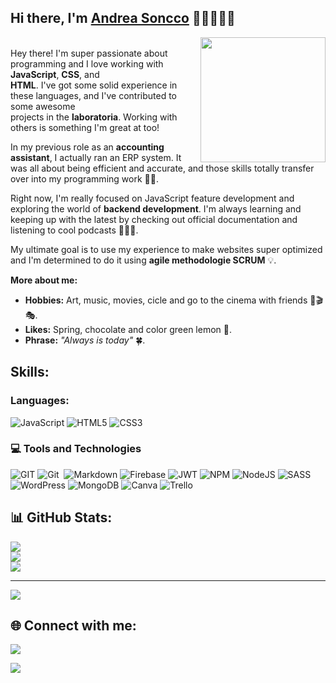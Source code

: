 ## Hi there, I'm [Andrea Soncco](https://andreaSoncco.github.io) 🙋🏻🧩🤓👾
<img width="200" align="right" src="https://media.tenor.com/UXv3MWjj_wQAAAAM/grogu-lightsaber-baby-yoda-lightsaber.gif"><br>
Hey there! I'm super passionate about programming and I love working with **JavaScript**, **CSS**, and<br>**HTML**. I've got some solid experience in these languages, and I've contributed to some awesome<br>projects in the **laboratoria**. Working with others is something I'm great at too! 

In my previous role as an **accounting assistant**, I actually ran an ERP system. It was all 
about being efficient and accurate, and those skills totally transfer over into my programming
work 👩‍💻.

Right now, I'm really focused on JavaScript feature development and exploring the world of **backend development**. I'm always learning and keeping up with the latest by checking out official documentation and listening to cool podcasts 🧏🏻‍♀️.

My ultimate goal is to use my experience to make websites super optimized and I'm determined to do it using **agile methodologie SCRUM** 💡.

**More about me:**
 
- **Hobbies:** Art, music, movies, cicle and go to the cinema with friends 🎨🎬🎭.
- **Likes:** Spring, chocolate and color green lemon 💚.
- **Phrase:** *"Always is today"* 🍀.

## Skills:

### Languages:

![JavaScript](https://img.shields.io/badge/javascript-%23323330.svg?style=for-the-badge&logo=javascript&logoColor=%23F7DF1E) ![HTML5](https://img.shields.io/badge/html5-%23E34F26.svg?style=for-the-badge&logo=html5&logoColor=white) ![CSS3](https://img.shields.io/badge/css3-%231572B6.svg?style=for-the-badge&logo=css3&logoColor=white) 

### 💻 Tools and Technologies
![GIT](https://img.shields.io/badge/Git-fc6d26?style=for-the-badge&logo=git&logoColor=white)
![Git](https://img.shields.io/badge/GIT-E44C30?style=for-the-badge&logo=git&logoColor=white)&nbsp;
![Markdown](https://img.shields.io/badge/markdown-%23000000.svg?style=for-the-badge&logo=markdown&logoColor=white) ![Firebase](https://img.shields.io/badge/firebase-%23039BE5.svg?style=for-the-badge&logo=firebase) ![JWT](https://img.shields.io/badge/JWT-black?style=for-the-badge&logo=JSON%20web%20tokens) ![NPM](https://img.shields.io/badge/NPM-%23CB3837.svg?style=for-the-badge&logo=npm&logoColor=white) ![NodeJS](https://img.shields.io/badge/node.js-6DA55F?style=for-the-badge&logo=node.js&logoColor=white) ![SASS](https://img.shields.io/badge/SASS-hotpink.svg?style=for-the-badge&logo=SASS&logoColor=white) ![WordPress](https://img.shields.io/badge/WordPress-%23117AC9.svg?style=for-the-badge&logo=WordPress&logoColor=white) ![MongoDB](https://img.shields.io/badge/MongoDB-%234ea94b.svg?style=for-the-badge&logo=mongodb&logoColor=white) ![Canva](https://img.shields.io/badge/Canva-%2300C4CC.svg?style=for-the-badge&logo=Canva&logoColor=white) ![Trello](https://img.shields.io/badge/Trello-%23026AA7.svg?style=for-the-badge&logo=Trello&logoColor=white)

## 📊 GitHub Stats:
![](https://github-readme-stats.vercel.app/api?username=andreaSoncco&theme=dark&hide_border=false&include_all_commits=false&count_private=false)<br/>
![](https://github-readme-streak-stats.herokuapp.com/?user=andreaSoncco&theme=dark&hide_border=false)<br/>
![](https://github-readme-stats.vercel.app/api/top-langs/?username=andreaSoncco&theme=dark&hide_border=false&include_all_commits=false&count_private=false&layout=compact)

---
[![](https://visitcount.itsvg.in/api?id=andreaSoncco&icon=0&color=0)](https://visitcount.itsvg.in)

## 🌐 Connect with me:

<p align = "center">
 
[<img src="https://img.shields.io/badge/linkedin-%2312100E.svg?&style=for-the-badge&logo=linkedin&logoColor=white&color=black" />](https://www.linkedin.com/in/andreasoncco/)

[<img src="https://img.shields.io/badge/instagram-%2312100E.svg?&style=for-the-badge&logo=instagram&logoColor=white&color=black" />](https://instagram.com/andrea_soncco)
</p><!--
**andreaSoncco/andreaSoncco** is a ✨ _special_ ✨ repository because its `README.md` (this file) appears on your GitHub profile.

Here are some ideas to get you started:

- 🔭 I’m currently working on ...
- 🌱 I’m currently learning ...
- 👯 I’m looking to collaborate on ...
- 🤔 I’m looking for help with ...
- 💬 Ask me about ...
- 📫 How to reach me: ...
- 😄 Pronouns: ...
- ⚡ Fun fact: ...
-->
